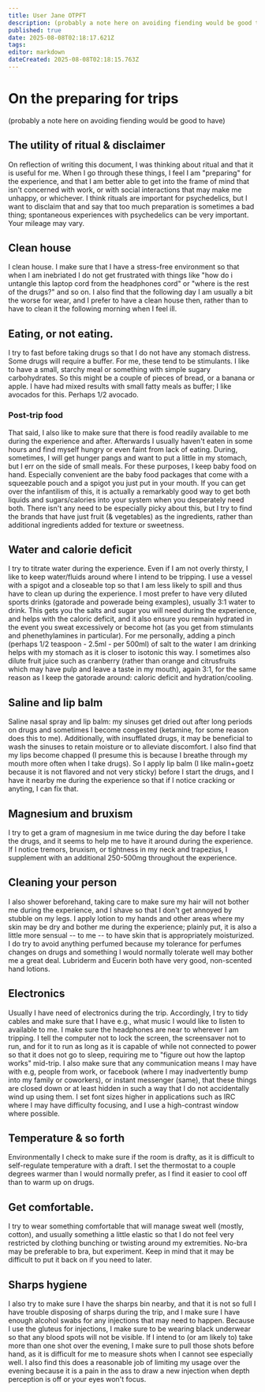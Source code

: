 ```yaml
---
title: User Jane OTPFT
description: (probably a note here on avoiding fiending would be good to have)
published: true
date: 2025-08-08T02:18:17.621Z
tags: 
editor: markdown
dateCreated: 2025-08-08T02:18:15.763Z
---
```


# On the preparing for trips

(probably a note here on avoiding fiending would be good to have)

## The utility of ritual & disclaimer

On reflection of writing this document, I was thinking about ritual and that it is useful for me. When I go through these things, I feel I am "preparing" for the experience, and that I am better able to get into the frame of mind that isn't concerned with work, or with social interactions that may make me unhappy, or whichever. I think rituals are important for psychedelics, but I want to disclaim that and say that too much preparation is sometimes a bad thing; spontaneous experiences with psychedelics can be very important. Your mileage may vary.

## Clean house

I clean house. I make sure that I have a stress-free environment so that when I am inebriated I do not get frustrated with things like "how do i untangle this laptop cord from the headphones cord" or "where is the rest of the drugs?" and so on. I also find that the following day I am usually a bit the worse for wear, and I prefer to have a clean house then, rather than to have to clean it the following morning when I feel ill.

## Eating, or not eating.

I try to fast before taking drugs so that I do not have any stomach distress. Some drugs will require a buffer. For me, these tend to be stimulants. I like to have a small, starchy meal or something with simple sugary carbohydrates. So this might be a couple of pieces of bread, or a banana or apple. I have had mixed results with small fatty meals as buffer; I like avocados for this. Perhaps 1/2 avocado.

### Post-trip food

That said, I also like to make sure that there is food readily available to me during the experience and after. Afterwards I usually haven't eaten in some hours and find myself hungry or even faint from lack of eating. During, sometimes, I will get hunger pangs and want to put a little in my stomach, but I err on the side of small meals. For these purposes, I keep baby food on hand. Especially convenient are the baby food packages that come with a squeezable pouch and a spigot you just put in your mouth. If you can get over the infantilism of this, it is actually a remarkably good way to get both liquids and sugars/calories into your system when you desperately need both. There isn't any need to be especially picky about this, but I try to find the brands that have just fruit (& vegetables) as the ingredients, rather than additional ingredients added for texture or sweetness.

## Water and calorie deficit

I try to titrate water during the experience. Even if I am not overly thirsty, I like to keep water/fluids around where I intend to be tripping. I use a vessel with a spigot and a closeable top so that I am less likely to spill and thus have to clean up during the experience. I most prefer to have very diluted sports drinks (gatorade and powerade being examples), usually 3:1 water to drink. This gets you the salts and sugar you will need during the experience, and helps with the caloric deficit, and it also ensure you remain hydrated in the event you sweat excessively or become hot (as you get from stimulants and phenethylamines in particular). For me personally, adding a pinch (perhaps 1/2 teaspoon - 2.5ml - per 500ml) of salt to the water I am drinking helps with my stomach as it is closer to isotonic this way. I sometimes also dilute fruit juice such as cranberry (rather than orange and citrusfruits which may have pulp and leave a taste in my mouth), again 3:1, for the same reason as I keep the gatorade around: caloric deficit and hydration/cooling.

## Saline and lip balm

Saline nasal spray and lip balm: my sinuses get dried out after long periods on drugs and sometimes I become congested (ketamine, for some reason does this to me). Additionally, with insufflated drugs, it may be beneficial to wash the sinuses to retain moisture or to alleviate discomfort. I also find that my lips become chapped (I presume this is because I breathe through my mouth more often when I take drugs). So I apply lip balm (I like malin+goetz because it is not flavored and not very sticky) before I start the drugs, and I have it nearby me during the experience so that if I notice cracking or anyting, I can fix that.

## Magnesium and bruxism

I try to get a gram of magnesium in me twice during the day before I take the drugs, and it seems to help me to have it around during the experience. If I notice tremors, bruxism, or tightness in my neck and trapezius, I supplement with an additional 250-500mg throughout the experience.

## Cleaning your person

I also shower beforehand, taking care to make sure my hair will not bother me during the experience, and I shave so that I don't get annoyed by stubble on my legs. I apply lotion to my hands and other areas where my skin may be dry and bother me during the experience; plainly put, it is also a little more sensual -- to me -- to have skin that is appropriately moisturized. I do try to avoid anything perfumed because my tolerance for perfumes changes on drugs and something I would normally tolerate well may bother me a great deal. Lubriderm and Eucerin both have very good, non-scented hand lotions.

## Electronics

Usually I have need of electronics during the trip. Accordingly, I try to tidy cables and make sure that I have e.g., what music I would like to listen to available to me. I make sure the headphones are near to wherever I am tripping. I tell the computer not to lock the screen, the screensaver not to run, and for it to run as long as it is capable of while not connected to power so that it does not go to sleep, requiring me to "figure out how the laptop works" mid-trip. I also make sure that any communication means I may have with e.g, people from work, or facebook (where I may inadvertently bump into my family or coworkers), or instant messenger (same), that these things are closed down or at least hidden in such a way that I do not accidentally wind up using them. I set font sizes higher in applications such as IRC where I may have difficulty focusing, and I use a high-contrast window where possible.

## Temperature & so forth

Environmentally I check to make sure if the room is drafty, as it is difficult to self-regulate temperature with a draft. I set the thermostat to a couple degrees warmer than I would normally prefer, as I find it easier to cool off than to warm up on drugs.

## Get comfortable.

I try to wear something comfortable that will manage sweat well (mostly, cotton), and usually something a little elastic so that I do not feel very restricted by clothing bunching or twisting around my extremities. No-bra may be preferable to bra, but experiment. Keep in mind that it may be difficult to put it back on if you need to later.

## Sharps hygiene

I also try to make sure I have the sharps bin nearby, and that it is not so full I have trouble disposing of sharps during the trip, and I make sure I have enough alcohol swabs for any injections that may need to happen. Because I use the gluteus for injections, I make sure to be wearing black underwear so that any blood spots will not be visible. If I intend to (or am likely to) take more than one shot over the evening, I make sure to pull those shots before hand, as it is difficult for me to measure shots when I cannot see especially well. I also find this does a reasonable job of limiting my usage over the evening because it is a pain in the ass to draw a new injection when depth perception is off or your eyes won't focus.